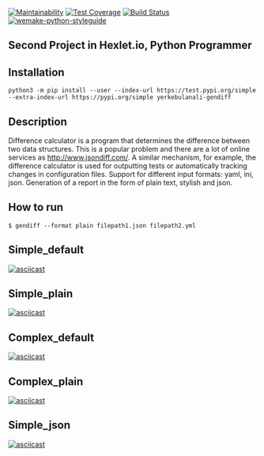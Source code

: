 [![Maintainability](https://api.codeclimate.com/v1/badges/c0e27fb6550776056cf5/maintainability)](https://codeclimate.com/github/yerkebulanali/python-project-lvl2/maintainability)
[![Test Coverage](https://api.codeclimate.com/v1/badges/c0e27fb6550776056cf5/test_coverage)](https://codeclimate.com/github/yerkebulanali/python-project-lvl2/test_coverage)
[![Build Status](https://travis-ci.com/yerkebulanali/python-project-lvl2.svg?branch=master)](https://travis-ci.com/yerkebulanali/python-project-lvl2)
[![wemake-python-styleguide](https://img.shields.io/badge/style-wemake-000000.svg)](https://github.com/wemake-services/wemake-python-styleguide)

## Second Project in Hexlet.io, Python Programmer ##

## Installation ##
    python3 -m pip install --user --index-url https://test.pypi.org/simple --extra-index-url https://pypi.org/simple yerkebulanali-gendiff

## Description ##
Difference calculator is a program that determines the difference between two data structures. This is a popular problem and there are
a lot of online services as http://www.jsondiff.com/. A similar mechanism, for example, the difference calculator is used for outputting tests
or automatically tracking changes in configuration files. Support for different input formats: yaml, ini, json. Generation of a report 
in the form of plain text, stylish and json.

## How to run ##
    $ gendiff --format plain filepath1.json filepath2.yml
    
## Simple_default ##
[![asciicast](https://asciinema.org/a/pY4z71jBem8gyBTwTQYLN5iCU.svg)](https://asciinema.org/a/pY4z71jBem8gyBTwTQYLN5iCU)

## Simple_plain ##
[![asciicast](https://asciinema.org/a/oWajn1PEDR9MIF4dq2OZ5Qg4j.svg)](https://asciinema.org/a/oWajn1PEDR9MIF4dq2OZ5Qg4j)

## Complex_default ##
[![asciicast](https://asciinema.org/a/fkiq4caxs479ooydimIVlolfe.svg)](https://asciinema.org/a/fkiq4caxs479ooydimIVlolfe)

## Complex_plain ##
[![asciicast](https://asciinema.org/a/8hZvmORSbf5J1euPY8ttLqPpk.svg)](https://asciinema.org/a/8hZvmORSbf5J1euPY8ttLqPpk)

## Simple_json ##
[![asciicast](https://asciinema.org/a/GsJnXGnRQHTP0N7kYlCTqHoye.svg)](https://asciinema.org/a/GsJnXGnRQHTP0N7kYlCTqHoye)